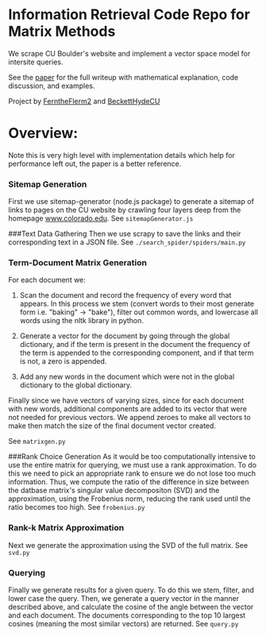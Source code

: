 # Information Retrieval Code Repo for Matrix Methods
We scrape CU Boulder's website and implement a vector space model for intersite queries.

See the [paper](https://github.com:FerntheFlerm2/search_engine_appm_3310) for the full writeup with mathematical explanation, code discussion, and examples.

Project by [FerntheFlerm2](https://github.com/FerntheFlerm2) and [BeckettHydeCU](https://github.com/BeckettHydeCU)

# Overview:
Note this is very high level with implementation details which help
for performance left out, the paper is a better reference.

### Sitemap Generation
First we use sitemap-generator (node.js package) to generate
a sitemap of links to pages on the CU website by crawling four layers deep from the
homepage www.colorado.edu. See `sitemapGenerator.js`

###Text Data Gathering
Then we use scrapy to save the links and their corresponding text in a JSON file. See `./search_spider/spiders/main.py`

### Term-Document Matrix Generation
For each document we:

1. Scan the document and record the frequency of every word that appears.
In this process we stem (convert words to their most generate form i.e. "baking" -> "bake"), filter out common words, and lowercase all words using the nltk library in python. 

2. Generate a vector for the document by going through the global dictionary, and if the term is present in the document the frequency of the term is appended to the corresponding component, and if that term is not, a zero is appended.

3. Add any new words in the document which were not in the global dictionary to the global dictionary.

Finally since we have vectors of varying sizes, since for each document with new words, additional components are added to its vector that were not needed for previous vectors.
We append zeroes to make all vectors to make then match the size of the final document vector created.

See `matrixgen.py`


###Rank Choice Generation
As it would be too computationally intensive to use the entire matrix for querying, we must
use a rank approximation. To do this we need to pick an appropriate rank
to ensure we do not lose too much information. Thus, we compute the ratio of the difference in size between the datbase matrix's singular value decompositon (SVD) and the approximation, using the Frobenius norm, reducing the rank used until the ratio becomes too high.  See `frobenius.py`


### Rank-k Matrix Approximation
Next we generate the approximation using the SVD of the full matrix. See `svd.py`

### Querying
Finally we generate results for a given query. To do this we stem, filter, and lower case the query. Then, we generate a query vector in the manner described above, and calculate the cosine of the angle between the vector and each document. The documents corresponding to the top 10 largest cosines (meaning the most similar vectors) are returned. See `query.py`



